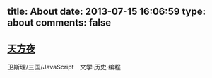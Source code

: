 title: About
date: 2013-07-15 16:06:59
type: about
comments: false
---

## [天方夜](https://www.zhihu.com/people/tianfangye)

卫斯理/三国/JavaScript　文学·历史·编程